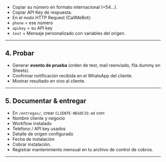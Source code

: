 - Copiar su número en formato internacional (+54…).  
- Copiar API Key de respuesta.  
- En el nodo HTTP Request (CallMeBot):  
- `phone` = ese número  
- `apikey` = su API key  
- `text` = Mensaje personalizado con variables del origen.  

---

## 4. Probar
- Generar **evento de prueba** (orden de test, mail reenviado, fila dummy en Sheets).  
- Confirmar notificación recibida en el WhatsApp del cliente.  
- Mostrar resultado en vivo al cliente.  

---

## 5. Documentar & entregar
- En `/entregas/`, crear `CLIENTE-NEGOCIO.md` con:  
- Nombre cliente y negocio  
- Workflow instalado  
- Teléfono / API key usados  
- Detalle de origen configurado  
- Fecha de instalación  
- Cobrar instalación.  
- Registrar mantenimiento mensual en tu archivo de control de cobros.  

---
